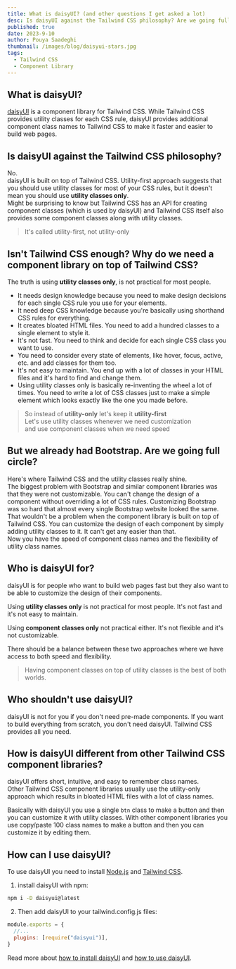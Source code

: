 ```yaml
---
title: What is daisyUI? (and other questions I get asked a lot)
desc: Is daisyUI against the Tailwind CSS philosophy? Are we going full circle? Why not just use Bootstrap? Here I answer some of the most common questions I get asked about daisyUI.
published: true
date: 2023-9-10
author: Pouya Saadeghi
thumbnail: /images/blog/daisyui-stars.jpg
tags:
  - Tailwind CSS
  - Component Library
---
```


## What is daisyUI?

[daisyUI](https://daisyui.com/) is a component library for Tailwind CSS. While Tailwind CSS provides utility classes for each CSS rule, daisyUI provides additional component class names to Tailwind CSS to make it faster and easier to build web pages.

## Is daisyUI against the Tailwind CSS philosophy?

No.  
daisyUI is built on top of Tailwind CSS. Utility-first approach suggests that you should use utility classes for most of your CSS rules, but it doesn't mean you should use **utility classes only**.  
Might be surprising to know but Tailwind CSS has an API for creating component classes (which is used by daisyUI) and Tailwind CSS itself also provides some component classes along with utility classes.

> It's called utility-first, not utility-only

## Isn't Tailwind CSS enough? Why do we need a component library on top of Tailwind CSS?

The truth is using **utility classes only**, is not practical for most people.

- It needs design knowledge because you need to make design decisions for each single CSS rule you use for your elements.
- It need deep CSS knowledge because you're basically using shorthand CSS rules for everything.
- It creates bloated HTML files. You need to add a hundred classes to a single element to style it.
- It's not fast. You need to think and decide for each single CSS class you want to use.
- You need to consider every state of elements, like hover, focus, active, etc. and add classes for them too.
- It's not easy to maintain. You end up with a lot of classes in your HTML files and it's hard to find and change them.
- Using utility classes only is basically re-inventing the wheel a lot of times. You need to write a lot of CSS classes just to make a simple element which looks exactly like the one you made before.

> So instead of **utility-only** let's keep it **utility-first**  
> Let's use utility classes whenever we need customization  
> and use component classes when we need speed

## But we already had Bootstrap. Are we going full circle?

Here's where Tailwind CSS and the utility classes really shine.  
The biggest problem with Bootstrap and similar component libraries was that they were not customizable. You can't change the design of a component without overriding a lot of CSS rules. Customizing Bootstrap was so hard that almost every single Bootstrap website looked the same.  
That wouldn't be a problem when the component library is built on top of Tailwind CSS. You can customize the design of each component by simply adding utility classes to it. It can't get any easier than that.  
Now you have the speed of component class names and the flexibility of utility class names.

## Who is daisyUI for?

daisyUI is for people who want to build web pages fast but they also want to be able to customize the design of their components.

Using **utility classes only** is not practical for most people. It's not fast and it's not easy to maintain.

Using **component classes only** not practical either. It's not flexible and it's not customizable.

There should be a balance between these two approaches where we have access to both speed and flexibility.

> Having component classes on top of utility classes is the best of both worlds.

## Who shouldn't use daisyUI?

daisyUI is not for you if you don't need pre-made components. If you want to build everything from scratch, you don't need daisyUI. Tailwind CSS provides all you need.

## How is daisyUI different from other Tailwind CSS component libraries?

daisyUI offers short, intuitive, and easy to remember class names.  
Other Tailwind CSS component libraries usually use the utility-only approach which results in bloated HTML files with a lot of class names.

Basically with daisyUI you use a single `btn` class to make a button and then you can customize it with utility classes. With other component libraries you use copy/paste 100 class names to make a button and then you can customize it by editing them.

## How can I use daisyUI?

To use daisyUI you need to install [Node.js](https://nodejs.org/en/download) and [Tailwind CSS](https://tailwindcss.com/docs/installation).

1. install daisyUI with npm:

```bash
npm i -D daisyui@latest
```

2. Then add daisyUI to your tailwind.config.js files:

```js
module.exports = {
  //...
  plugins: [require("daisyui")],
}
```

Read more about [how to install daisyUI](https://daisyui.com/docs/install/) and [how to use daisyUI](https://daisyui.com/docs/use/).
